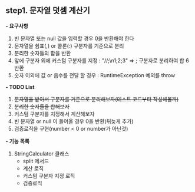 **step1. 문자열 덧셈 계산기**
-
**- 요구사항**
1. 빈 문자열 또는 null 값을 입력할 경우 0을 반환해야 한다
2. 문자열을 쉼표(,) or 콜론(:) 구분자를 기준으로 분리
3. 분리한 숫자들의 합을 반환
4. 앞에 구분자 외에 커스텀 구분자를 지정 : "//;\n1;2;3" => ; 구분자로 분리하여 합 6 반환
5. 숫자 이외에 값 or 음수를 전달 할 경우 : RuntimeException 예외를 throw

**- TODO List**
1. ~~문자열을 받아서 구분자를 기준으로 분리해보자(테스트 코드부터 작성해볼까)~~
2. ~~분리한 숫자들을 합해보자~~
3. 커스텀 구분자를 지정해서 계산해보자
4. 빈 문자열 or null 이 들어올 경우 0을 반환(뒤늦게 추가)
5. 검증로직을 구현(number < 0 or number가 아닌것)

**- 기능 목록**
1. StringCalculator 클래스
    - split 메서드
    - 계산 로직
    - 커스텀 구분자 지정 로직  
    - 검증로직
